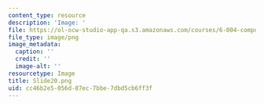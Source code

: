```yaml
---
content_type: resource
description: 'Image: '
file: https://ol-ocw-studio-app-qa.s3.amazonaws.com/courses/6-004-computation-structures-spring-2017/cc46b2e5056d87ec7bbe7dbd5cb6ff3f_Slide20.png
file_type: image/png
image_metadata:
  caption: ''
  credit: ''
  image-alt: ''
resourcetype: Image
title: Slide20.png
uid: cc46b2e5-056d-87ec-7bbe-7dbd5cb6ff3f
---
```


